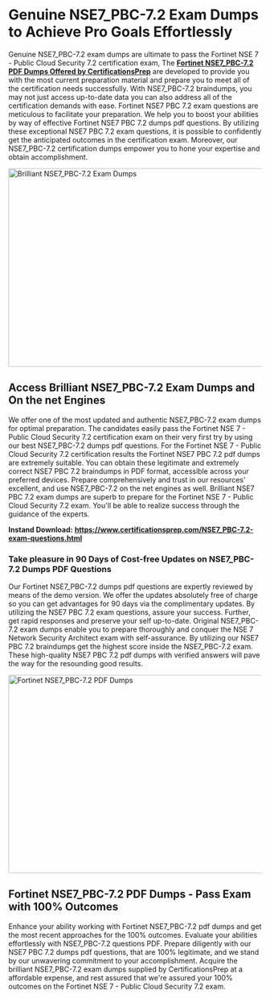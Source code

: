 <h1><strong>Genuine NSE7_PBC-7.2 Exam Dumps to Achieve Pro Goals Effortlessly</strong></h1>
<p>Genuine NSE7_PBC-7.2 exam dumps are ultimate to pass the Fortinet NSE 7 - Public Cloud Security 7.2 certification exam, The <a href="https://www.certificationsprep.com/NSE7_PBC-7.2-exam-questions.html"><strong>Fortinet NSE7_PBC-7.2 PDF Dumps Offered by CertificationsPrep</strong></a>&nbsp;are developed to provide you with the most current preparation material and prepare you to meet all of the certification needs successfully. With NSE7_PBC-7.2 braindumps, you may not just access up-to-date data you can also address all of the certification demands with ease. Fortinet NSE7 PBC 7.2 exam questions are meticulous to facilitate your preparation. We help you to boost your abilities by way of effective Fortinet NSE7 PBC 7.2 dumps pdf questions. By utilizing these exceptional NSE7 PBC 7.2 exam questions, it is possible to confidently get the anticipated outcomes in the certification exam. Moreover, our NSE7_PBC-7.2 certification dumps empower you to hone your expertise and obtain accomplishment.</p>
<p><img src="https://i.imgur.com/XTkKqDV.png" alt="Brilliant NSE7_PBC-7.2 Exam Dumps" width="700" height="394" /></p>
<h2><strong>Access Brilliant NSE7_PBC-7.2 Exam Dumps and On the net Engines</strong></h2>
<p>We offer one of the most updated and authentic NSE7_PBC-7.2 exam dumps for optimal preparation. The candidates easily pass the Fortinet NSE 7 - Public Cloud Security 7.2 certification exam on their very first try by using our best NSE7_PBC-7.2 dumps pdf questions. For the Fortinet NSE 7 - Public Cloud Security 7.2 certification results the Fortinet NSE7 PBC 7.2 pdf dumps are extremely suitable. You can obtain these legitimate and extremely correct NSE7 PBC 7.2 braindumps in PDF format, accessible across your preferred devices. Prepare comprehensively and trust in our resources' excellent, and use NSE7_PBC-7.2 on the net engines as well. Brilliant NSE7 PBC 7.2 exam dumps are superb to prepare for the Fortinet NSE 7 - Public Cloud Security 7.2 exam. You'll be able to realize success through the guidance of the experts.</p>
<p><strong>Instand Download:</strong>&nbsp;<a href="https://www.certificationsprep.com/NSE7_PBC-7.2-exam-questions.html"><strong>https://www.certificationsprep.com/NSE7_PBC-7.2-exam-questions.html</strong></a></p>
<h3><strong>Take pleasure in 90 Days of Cost-free Updates on NSE7_PBC-7.2 Dumps PDF Questions</strong></h3>
<p>Our Fortinet NSE7_PBC-7.2 dumps pdf questions are expertly reviewed by means of the demo version. We offer the updates absolutely free of charge so you can get advantages for 90 days via the complimentary updates. By utilizing the NSE7 PBC 7.2 exam questions, assure your success. Further, get rapid responses and preserve your self up-to-date. Original NSE7_PBC-7.2 exam dumps enable you to prepare thoroughly and conquer the NSE 7 Network Security Architect exam with self-assurance. By utilizing our NSE7 PBC 7.2 braindumps get the highest score inside the NSE7_PBC-7.2 exam. These high-quality NSE7 PBC 7.2 pdf dumps with verified answers will pave the way for the resounding good results.</p>
<p><a href="https://www.certificationsprep.com/NSE7_PBC-7.2-exam-questions.html"><img src="https://i.imgur.com/DQYUJ45.png" alt="Fortinet NSE7_PBC-7.2 PDF Dumps" width="700" height="394" /></a></p>
<h2><strong>Fortinet NSE7_PBC-7.2 PDF Dumps - Pass Exam with 100% Outcomes</strong></h2>
<p>Enhance your ability working with Fortinet NSE7_PBC-7.2 pdf dumps and get the most recent approaches for the 100% outcomes. Evaluate your abilities effortlessly with NSE7_PBC-7.2 questions PDF. Prepare diligently with our NSE7 PBC 7.2 dumps pdf questions, that are 100% legitimate, and we stand by our unwavering commitment to your accomplishment. Acquire the brilliant NSE7_PBC-7.2 exam dumps supplied by CertificationsPrep at a affordable expense, and rest assured that we're assured your 100% outcomes on the Fortinet NSE 7 - Public Cloud Security 7.2 exam.</p>
